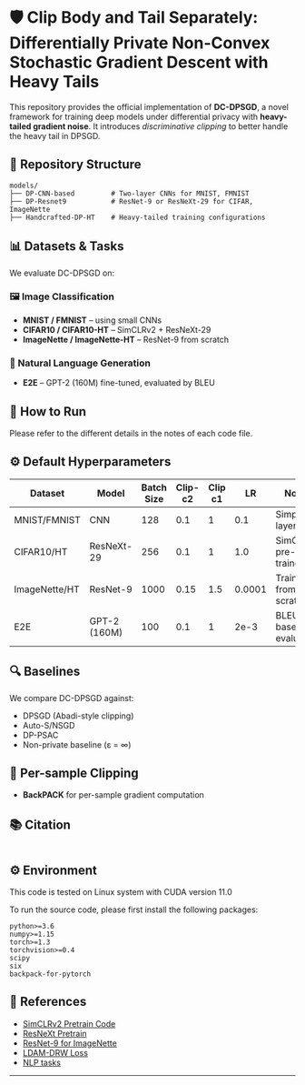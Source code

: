 # 🛡️ Clip Body and Tail Separately: Differentially Private Non-Convex Stochastic Gradient Descent with Heavy Tails

This repository provides the official implementation of **DC-DPSGD**, a novel framework for training deep models under differential privacy with **heavy-tailed gradient noise**. It introduces *discriminative clipping* to better handle the heavy tail in DPSGD.

## 📁 Repository Structure

```
models/
├── DP-CNN-based         # Two-layer CNNs for MNIST, FMNIST
├── DP-Resnet9           # ResNet-9 or ResNeXt-29 for CIFAR, ImageNette
├── Handcrafted-DP-HT    # Heavy-tailed training configurations
```

## 📊 Datasets & Tasks

We evaluate DC-DPSGD on:

### 🖼️ Image Classification
- **MNIST / FMNIST** – using small CNNs
- **CIFAR10 / CIFAR10-HT** – SimCLRv2 + ResNeXt-29
- **ImageNette / ImageNette-HT** – ResNet-9 from scratch

### 📝 Natural Language Generation
- **E2E** – GPT-2 (160M) fine-tuned, evaluated by BLEU

## 🚀 How to Run

Please refer to the different details in the notes of each code file.

## ⚙️ Default Hyperparameters

| Dataset        | Model        | Batch Size | Clip-c2  | Clip c1 | LR     | Notes                     |
|----------------|--------------|------------|-------|-------|--------|---------------------------|
| MNIST/FMNIST   | CNN          | 128        | 0.1   | 1     |0.1    | Simple 2-layer CNN        |
| CIFAR10/HT     | ResNeXt-29   | 256        | 0.1   | 1     | 1.0    | SimCLR pre-trained        |
| ImageNette/HT  | ResNet-9     | 1000       | 0.15  | 1.5   |0.0001 | Trained from scratch      |
| E2E            | GPT-2 (160M) | 100          | 0.1   | 1     | 2e-3   | BLEU-based evaluation     |

## 🔍 Baselines

We compare DC-DPSGD against:
- DPSGD (Abadi-style clipping)
- Auto-S/NSGD
- DP-PSAC
- Non-private baseline (ε = ∞)

## 🧪 Per-sample Clipping

- **BackPACK** for per-sample gradient computation


## 📚 Citation

```bibtex
```

## ⚙️ Environment
This code is tested on Linux system with CUDA version 11.0

To run the source code, please first install the following packages:

```
python>=3.6
numpy>=1.15
torch>=1.3
torchvision>=0.4
scipy
six
backpack-for-pytorch
```

## 🔗 References

- [SimCLRv2 Pretrain Code](https://github.com/ftamer/Handcrafted-DP)
- [ResNeXt Pretrain](https://github.com/ftamer/Handcrafted-DP)
- [ResNet-9 for ImageNette](https://github.com/cbenitezb21/Resnet9)
- [LDAM-DRW Loss](https://github.com/kaidic/LDAM-DRW)
- [NLP tasks](https://github.com/lxuechen/private-transformers)

---


